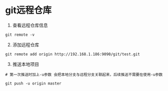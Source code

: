 # git远程仓库

1. 查看远程仓库信息

```
git remote -v
```

2. 添加远程仓库

```
git remote add origin http://192.168.1.186:9090/git/test.git
```

3. 推送本地项目

```
# 第一次推送时加上-u参数 会把本地分支与远程分支关联起来，后续推送不需要在使用-u参数

git push -u origin master
```
